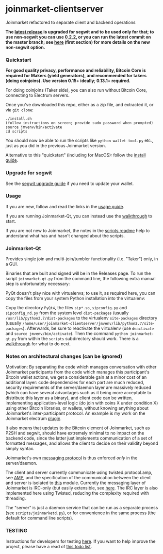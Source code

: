 # joinmarket-clientserver

Joinmarket refactored to separate client and backend operations

**The [latest release](https://github.com/AdamISZ/joinmarket-clientserver/releases)
is upgraded for segwit and to be used only for that; to use non-segwit you can use [0.2.2](https://github.com/AdamISZ/joinmarket-clientserver/tree/v0.2.2), or you can run
the latest commit on the master branch; see [here](docs/SEGWIT-UPGRADE.md) (first section) for more details on the new non-segwit option.**

### Quickstart

**For good quality privacy, performance and reliability, Bitcoin Core is required for Makers (yield generators), and recommended for takers (doing coinjoins). Use version 0.15+ ideally; 0.13.1+ required.**

For doing coinjoins (Taker side), you can also run without Bitcoin Core, connecting to Electrum servers.

Once you've downloaded this repo, either as a zip file, and extracted it, or via `git clone`:

    ./install.sh
    (follow instructions on screen; provide sudo password when prompted)
    source jmvenv/bin/activate
    cd scripts

You should now be able to run the scripts like `python wallet-tool.py` etc., just as you did in the previous Joinmarket version.

Alternative to this "quickstart" (including for MacOS): follow the [install guide](docs/INSTALL.md).

### Upgrade for segwit

See the [segwit upgrade guide](docs/SEGWIT-UPGRADE.md) if you need to update your wallet.

### Usage

If you are new, follow and read the links in the [usage guide](docs/USAGE.md).

If you are running Joinmarket-Qt, you can instead use the [walkthrough](docs/JOINMARKET-QT-GUIDE.md) to start.

If you are not new to Joinmarket, the notes in the [scripts readme](scripts/README.md) help to understand what has and hasn't changed about the scripts.

### Joinmarket-Qt

Provides single join and multi-join/tumbler functionality (i.e. "Taker") only, in a GUI.

Binaries that are built and signed will be in the Releases page. To run the script
`joinmarket-qt.py` from the command line, the following extra manual step is unfortunately necessary:

PyQt doesn't play nice with virtualenvs; to use it, as required here, you can copy the files from your system Python installation into the virtualenv:

Copy the directory `PyQt4`, the files `sip*.so`, `sipconfig.py` and `sipconfig_nd.py` from the
system level `dist-packages` (usually `/usr/lib/python2.7/dist-packages` to the virtualenv `site-packages` directory (usually `/home/user/joinmarket-clientserver/jmvenv/lib/python2.7/site-packages`).
 Afterwards, be sure to reactivate the virtualenv (use `deactivate` and `source jmvenv/bin/activate`). Then the command `python joinmarket-qt.py` from within the `scripts` subdirectory should work. There is a [walkthrough](docs/JOINMARKET-QT-GUIDE.md) for what to do next.

### Notes on architectural changes (can be ignored)

Motivation: By separating the code which manages conversation with other
Joinmarket participants from the code which manages this participant's Bitcoin
wallet actions, we get a considerable gain at a minor cost of an additional layer:
code dependencies for each part are much reduced, security requirements of the 
server/daemon layer are massively reduced (which can have several advantages such as
it being more acceptable to distribute this layer as a binary), and client code
can be written, implementing application-level logic (do join with coins X under condition X)
using other Bitcoin libraries, or wallets, without knowing anything about
Joinmarket's inter-participant protocol. An example is my work on the Joinmarket
electrum [plugin](https://github.com/AdamISZ/electrum-joinmarket-plugin).

It also
means that updates to the Bitcoin element of Joinmarket, such as P2SH and segwit, should
have extremely minimal to no impact on the backend code, since the latter just implements
communication of a set of formatted messages, and allows the client to decide on
their validity beyond simply syntax.

Joinmarket's own [messaging protocol](https://github.com/JoinMarket-Org/JoinMarket-Docs/blob/master/Joinmarket-messaging-protocol.md) is thus enforced *only* in the server/daemon.

The client and server currently communicate using twisted.protocol.amp, see
[AMP](https://amp-protocol.net/),
and the specification of the communication between the client and server is isolated to
[this](https://github.com/AdamISZ/joinmarket-clientserver/blob/master/jmbase/jmbase/commands.py) module.
Currently the messaging layer of Joinmarket is IRC-only (but easily extensible, see [here](https://github.com/JoinMarket-Org/joinmarket/issues/650).
The IRC layer is also implemented here using Twisted, reducing the complexity required with threading.

The "server" is just a daemon service that can be run as a separate process (see `scripts/joinmarketd.py`), or for convenience in the same process (the default for command line scripts).

### TESTING

Instructions for developers for testing [here](docs/TESTING.md). If you want to help improve the project, please have a read of [this todo list](docs/TODO.md).
